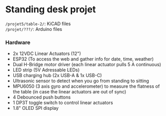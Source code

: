 # Standing desk projet

```/projet5/table-2/```: KiCAD files<br>
```/projet/???/```: Arduino files

### Hardware
- 2x 12VDC Linear Actuators (12")
- ESP32 (To access the web and gather info for date, time, weather)
- Dual H-Bridge motor driver (each linear actuator pulls 5 A continuous)
- LED strip (5V Adressable LEDs)
- USB charging hub (2x USB-A & 1x USB-C)
- Ultrasonic sensor to detect when you go from standing to sitting
- MPU6050 (3 axis gyro and accelerometer) to measure the flatness of the table (in case the linear actuators are out of sync)
- 4 Debounced push buttons
- 1 DP3T toggle switch to control linear actuators
- 1.8" OLED SPI display
